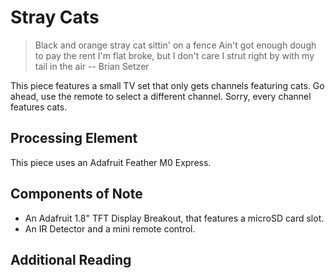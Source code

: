 # Stray Cats

> Black and orange stray cat sittin' on a fence
> Ain't got enough dough to pay the rent
> I'm flat broke, but I don't care
> I strut right by with my tail in the air
> -- Brian Setzer

This piece features a small TV set that only gets channels featuring cats. Go 
ahead, use the remote to select a different channel.  Sorry, every channel 
features cats.

## Processing Element

This piece uses an Adafruit Feather M0 Express.

## Components of Note

* An Adafruit 1.8" TFT Display Breakout, that features a microSD card 
slot.
* An IR Detector and a mini remote control.

## Additional Reading

